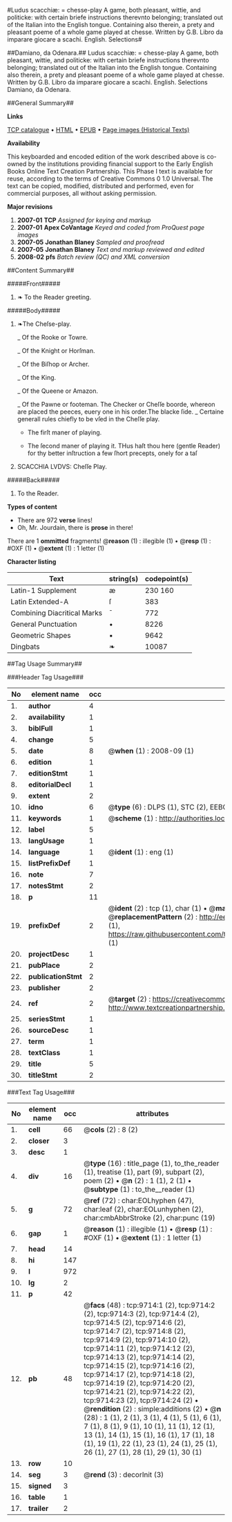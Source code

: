 #Ludus scacchiæ: = chesse-play A game, both pleasant, wittie, and politicke: with certain briefe instructions therevnto belonging; translated out of the Italian into the English tongue. Containing also therein, a prety and pleasant poeme of a whole game played at chesse. Written by G.B. Libro da imparare giocare a scachi. English. Selections#

##Damiano, da Odenara.##
Ludus scacchiæ: = chesse-play A game, both pleasant, wittie, and politicke: with certain briefe instructions therevnto belonging; translated out of the Italian into the English tongue. Containing also therein, a prety and pleasant poeme of a whole game played at chesse. Written by G.B.
Libro da imparare giocare a scachi. English. Selections
Damiano, da Odenara.

##General Summary##

**Links**

[TCP catalogue](http://www.ota.ox.ac.uk/tcp/)  • 
[HTML](http://tei.it.ox.ac.uk/tcp/Texts-HTML/free/A19/A19790.html)  • 
[EPUB](http://tei.it.ox.ac.uk/tcp/Texts-EPUB/free/A19/A19790.epub) • 
[Page images (Historical Texts)](https://data.historicaltexts.jisc.ac.uk/view?pubId=eebo-99844866e&pageId=eebo-99844866e-9714-1)

**Availability**

This keyboarded and encoded edition of the
	       work described above is co-owned by the institutions
	       providing financial support to the Early English Books
	       Online Text Creation Partnership. This Phase I text is
	       available for reuse, according to the terms of Creative
	       Commons 0 1.0 Universal. The text can be copied,
	       modified, distributed and performed, even for
	       commercial purposes, all without asking permission.

**Major revisions**

1. __2007-01__ __TCP__ *Assigned for keying and markup*
1. __2007-01__ __Apex CoVantage__ *Keyed and coded from ProQuest page images*
1. __2007-05__ __Jonathan Blaney__ *Sampled and proofread*
1. __2007-05__ __Jonathan Blaney__ *Text and markup reviewed and edited*
1. __2008-02__ __pfs__ *Batch review (QC) and XML conversion*

##Content Summary##

#####Front#####

1. ❧ To the Reader greeting.

#####Body#####

1. ❧The Cheſse-play.

    _ Of the Rooke or Towre.

    _ Of the Knight or Horſman.

    _ Of the Biſhop or Archer.

    _ Of the King.

    _ Of the Queene or Amazon.

    _ Of the Pawne or footeman.
The Checker or Cheſſe boorde, whereon are placed the peeces, euery one in his order.The blacke ſide.
    _ Certaine generall rules chiefly to be vſed in the Cheſſe play.

      * The firſt maner of playing.

      * The ſecond maner of playing it.
THus haſt thou here (gentle Reader) for thy better inſtruction a few ſhort precepts, onely for a taſ
1. SCACCHIA LVDVS: Cheſſe Play.

#####Back#####

1. To the Reader.

**Types of content**

  * There are 972 **verse** lines!
  * Oh, Mr. Jourdain, there is **prose** in there!

There are 1 **ommitted** fragments! 
 @__reason__ (1) : illegible (1)  •  @__resp__ (1) : #OXF (1)  •  @__extent__ (1) : 1 letter (1)

**Character listing**


|Text|string(s)|codepoint(s)|
|---|---|---|
|Latin-1 Supplement|æ |230 160|
|Latin Extended-A|ſ|383|
|Combining             Diacritical Marks|̄|772|
|General Punctuation|•|8226|
|Geometric Shapes|▪|9642|
|Dingbats|❧|10087|

##Tag Usage Summary##

###Header Tag Usage###

|No|element name|occ|attributes|
|---|---|---|---|
|1.|__author__|4||
|2.|__availability__|1||
|3.|__biblFull__|1||
|4.|__change__|5||
|5.|__date__|8| @__when__ (1) : 2008-09 (1)|
|6.|__edition__|1||
|7.|__editionStmt__|1||
|8.|__editorialDecl__|1||
|9.|__extent__|2||
|10.|__idno__|6| @__type__ (6) : DLPS (1), STC (2), EEBO-CITATION (1), PROQUEST (1), VID (1)|
|11.|__keywords__|1| @__scheme__ (1) : http://authorities.loc.gov/ (1)|
|12.|__label__|5||
|13.|__langUsage__|1||
|14.|__language__|1| @__ident__ (1) : eng (1)|
|15.|__listPrefixDef__|1||
|16.|__note__|7||
|17.|__notesStmt__|2||
|18.|__p__|11||
|19.|__prefixDef__|2| @__ident__ (2) : tcp (1), char (1)  •  @__matchPattern__ (2) : ([0-9\-]+):([0-9IVX]+) (1), (.+) (1)  •  @__replacementPattern__ (2) : http://eebo.chadwyck.com/downloadtiff?vid=$1&page=$2 (1), https://raw.githubusercontent.com/textcreationpartnership/Texts/master/tcpchars.xml#$1 (1)|
|20.|__projectDesc__|1||
|21.|__pubPlace__|2||
|22.|__publicationStmt__|2||
|23.|__publisher__|2||
|24.|__ref__|2| @__target__ (2) : https://creativecommons.org/publicdomain/zero/1.0/ (1), http://www.textcreationpartnership.org/docs/. (1)|
|25.|__seriesStmt__|1||
|26.|__sourceDesc__|1||
|27.|__term__|1||
|28.|__textClass__|1||
|29.|__title__|5||
|30.|__titleStmt__|2||


###Text Tag Usage###

|No|element name|occ|attributes|
|---|---|---|---|
|1.|__cell__|66| @__cols__ (2) : 8 (2)|
|2.|__closer__|3||
|3.|__desc__|1||
|4.|__div__|16| @__type__ (16) : title_page (1), to_the_reader (1), treatise (1), part (9), subpart (2), poem (2)  •  @__n__ (2) : 1 (1), 2 (1)  •  @__subtype__ (1) : to_the__reader (1)|
|5.|__g__|72| @__ref__ (72) : char:EOLhyphen (47), char:leaf (2), char:EOLunhyphen (2), char:cmbAbbrStroke (2), char:punc (19)|
|6.|__gap__|1| @__reason__ (1) : illegible (1)  •  @__resp__ (1) : #OXF (1)  •  @__extent__ (1) : 1 letter (1)|
|7.|__head__|14||
|8.|__hi__|147||
|9.|__l__|972||
|10.|__lg__|2||
|11.|__p__|42||
|12.|__pb__|48| @__facs__ (48) : tcp:9714:1 (2), tcp:9714:2 (2), tcp:9714:3 (2), tcp:9714:4 (2), tcp:9714:5 (2), tcp:9714:6 (2), tcp:9714:7 (2), tcp:9714:8 (2), tcp:9714:9 (2), tcp:9714:10 (2), tcp:9714:11 (2), tcp:9714:12 (2), tcp:9714:13 (2), tcp:9714:14 (2), tcp:9714:15 (2), tcp:9714:16 (2), tcp:9714:17 (2), tcp:9714:18 (2), tcp:9714:19 (2), tcp:9714:20 (2), tcp:9714:21 (2), tcp:9714:22 (2), tcp:9714:23 (2), tcp:9714:24 (2)  •  @__rendition__ (2) : simple:additions (2)  •  @__n__ (28) : 1 (1), 2 (1), 3 (1), 4 (1), 5 (1), 6 (1), 7 (1), 8 (1), 9 (1), 10 (1), 11 (1), 12 (1), 13 (1), 14 (1), 15 (1), 16 (1), 17 (1), 18 (1), 19 (1), 22 (1), 23 (1), 24 (1), 25 (1), 26 (1), 27 (1), 28 (1), 29 (1), 30 (1)|
|13.|__row__|10||
|14.|__seg__|3| @__rend__ (3) : decorInit (3)|
|15.|__signed__|3||
|16.|__table__|1||
|17.|__trailer__|2||
